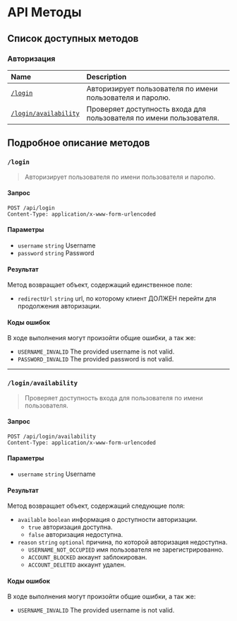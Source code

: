 # API Методы

## Список доступных методов

### Авторизация
| Name                                          | Description                                                         |
|:----------------------------------------------|:--------------------------------------------------------------------|
| [`/login`](#/login)                           | Авторизирует пользователя по имени пользователя и паролю.           |
| [`/login/availability`](#/login/availability) | Проверяет доступность входа для пользователя по имени пользователя. |

## Подробное описание методов

### `/login`
> Авторизирует пользователя по имени пользователя и паролю.

#### Запрос
```http request
POST /api/login
Content-Type: application/x-www-form-urlencoded
```

#### Параметры
* `username` `string` Username
* `password` `string` Password

#### Результат
Метод возвращает объект, содержащий единственное поле:
* `redirectUrl` `string` url, по которому клиент ДОЛЖЕН перейти для продолжения авторизации.

#### Коды ошибок
В ходе выполнения могут произойти общие ошибки, а так же:
* `USERNAME_INVALID` The provided username is not valid.
* `PASSWORD_INVALID` The provided password is not valid.
---

### `/login/availability`
> Проверяет доступность входа для пользователя по имени пользователя.

#### Запрос
```http request
POST /api/login/availability
Content-Type: application/x-www-form-urlencoded
```

#### Параметры
* `username` `string` Username

#### Результат
Метод возвращает объект, содержащий следующие поля:
* `available` `boolean` информация о доступности авторизации.
  * `true` авторизация доступна.
  * `false` авторизация недоступна.
* `reason` `string` `optional` причина, по которой авторизация недоступна.
  * `USERNAME_NOT_OCCUPIED` имя пользователя не зарегистрированно.
  * `ACCOUNT_BLOCKED` аккаунт заблокирован. 
  * `ACCOUNT_DELETED` аккаунт удален.

#### Коды ошибок
В ходе выполнения могут произойти общие ошибки, а так же:  
* `USERNAME_INVALID` The provided username is not valid.
